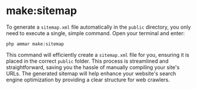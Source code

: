 # make:sitemap

To generate a `sitemap.xml` file automatically in the `public` directory, you only need to execute a single, simple command. Open your terminal and enter:

```
php ammar make:sitemap
```

This command will efficiently create a `sitemap.xml` file for you, ensuring it is placed in the correct `public` folder. This process is streamlined and straightforward, saving you the hassle of manually compiling your site's URLs. The generated sitemap will help enhance your website's search engine optimization by providing a clear structure for web crawlers.
